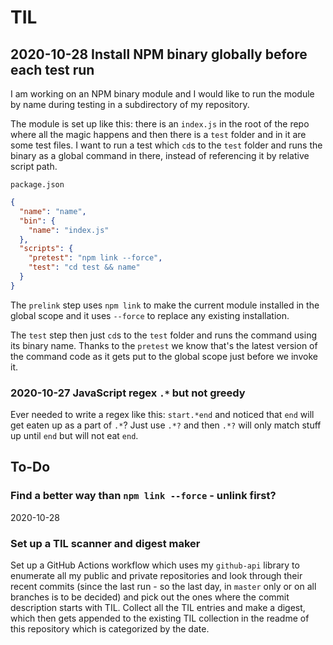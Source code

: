 # TIL

## 2020-10-28 Install NPM binary globally before each test run

I am working on an NPM binary module and I would like to run the module by name
during testing in a subdirectory of my repository.

The module is set up like this: there is an `index.js` in the root of the repo
where all the magic happens and then there is a `test` folder and in it are
some test files. I want to run a test which `cd`s to the `test` folder and runs
the binary as a global command in there, instead of referencing it by relative
script path.

`package.json`
```json
{
  "name": "name",
  "bin": {
    "name": "index.js"
  },
  "scripts": {
    "pretest": "npm link --force",
    "test": "cd test && name"
  }
}
```

The `prelink` step uses `npm link` to make the current module installed in the
global scope and it uses `--force` to replace any existing installation.

The `test` step then just `cd`s to the `test` folder and runs the command using
its binary name. Thanks to the `pretest` we know that's the latest version of
the command code as it gets put to the global scope just before we invoke it.

### 2020-10-27 JavaScript regex `.*` but not greedy

Ever needed to write a regex like this: `start.*end` and noticed that `end` will
get eaten up as a part of `.*`? Just use `.*?` and then `.*?` will only match
stuff up until `end` but will not eat `end`.

## To-Do

### Find a better way than `npm link --force` - unlink first?

2020-10-28

### Set up a TIL scanner and digest maker

Set up a GitHub Actions workflow which uses my `github-api` library to
enumerate all my public and private repositories and look through their
recent commits (since the last run - so the last day, in `master` only
or on all branches is to be decided) and pick out the ones where the
commit description starts with TIL. Collect all the TIL entries and
make a digest, which then gets appended to the existing TIL collection
in the readme of this repository which is categorized by the date.
